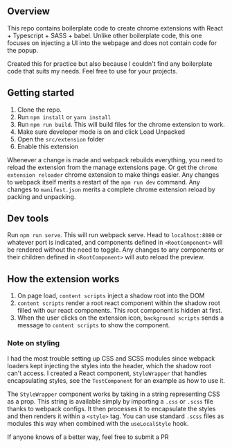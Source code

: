 ## Overview

This repo contains boilerplate code to create chrome extensions with React + Typescript + SASS + babel. Unlike other boilerplate code, this one focuses on injecting a UI into the webpage and does not contain code for the popup.

Created this for practice but also because I couldn't find any boilerplate code that suits my needs. Feel free to use for your projects.

## Getting started

1. Clone the repo.
2. Run `npm install` or `yarn install`
3. Run `npm run build`. This will build files for the chrome extension to work.
4. Make sure developer mode is on and click Load Unpacked
5. Open the `src/extension` folder
6. Enable this extension

Whenever a change is made and webpack rebuilds everything, you need to reload the extension from the manage extensions page. Or get the `chrome extension reloader` chrome extension to make things easier. Any changes to webpack itself merits a restart of the `npm run dev` command. Any changes to `manifest.json` merits a complete chrome extension reload by packing and unpacking.

## Dev tools

Run `npm run serve`. This will run webpack serve. Head to `localhost:8080` or whatever port is indicated, and components defined in `<RootComponent>` will be rendered without the need to toggle. Any changes to any components or their children defined in `<RootComponent>` will auto reload the preview.

## How the extension works

1. On page load, `content scripts` inject a shadow root into the DOM
2. `content scripts` render a root react component within the shadow root filled with our react components. This root component is hidden at first.
3. When the user clicks on the extension icon, `background scripts` sends a message to `content scripts` to show the component.

### Note on styling

I had the most trouble setting up CSS and SCSS modules since webpack loaders kept injecting the styles into the header, which the shadow root can't access. I created a React component, `StyleWrapper` that handles encapsulating styles, see the `TestComponent` for an example as how to use it.

The `StyleWrapper` component works by taking in a string representing CSS as a prop. This string is available simply by importing a `.css` or `.scss` file thanks to webpack configs. It then processes it to encapsulate the styles and then renders it within a `<style>` tag. You can use standard `.scss` files as modules this way when combined with the `useLocalStyle` hook.

If anyone knows of a better way, feel free to submit a PR
